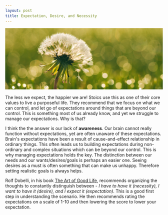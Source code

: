 ```yaml
---
layout: post
title: Expectation, Desire, and Necessity
---
```


![](/images/flower.jpeg)

The less we expect, the happier we are! Stoics use this as one of their core values to live a purposeful life. They recommend that we focus on what we can control, and let go of expectations around things that are beyond our control. This is something most of us already know, and yet we struggle to manage our expectations. Why is that?

I think the the answer is our lack of **awareness**. Our brain cannot really function without expectations, yet are often unaware of these expectations. Brain's expectations have been a result of cause-and-effect relationship in ordinary things. This often leads us to building expectations during non-ordinary and complex situations which can be beyond our control. This is why managing expectations holds the key. The distinction between our needs and our wants/desires/goals is perhaps an easier one. Seeing desires as a must is often something that can make us unhappy. Therefore setting realistic goals is always helps.

Rolf Dobelli, in his book [The Art of Good Life](https://www.goodreads.com/book/show/36340275-the-art-of-the-good-life), recommends organizing the thoughts to constantly distinguish between - *I have to have it (necessity), I want to have it (desire), and I expect it (expectation)*. This is a good first step in understanding the scenario. He then recommends rating the expectations on a scale of 1-10 and then lowering the score to lower your expectation.

